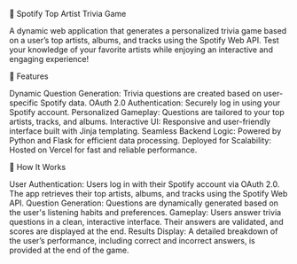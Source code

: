 🎵 Spotify Top Artist Trivia Game

A dynamic web application that generates a personalized trivia game based on a user’s top artists, albums, and tracks using the Spotify Web API. Test your knowledge of your favorite artists while enjoying an interactive and engaging experience!

🚀 Features

Dynamic Question Generation: Trivia questions are created based on user-specific Spotify data.
OAuth 2.0 Authentication: Securely log in using your Spotify account.
Personalized Gameplay: Questions are tailored to your top artists, tracks, and albums.
Interactive UI: Responsive and user-friendly interface built with Jinja templating.
Seamless Backend Logic: Powered by Python and Flask for efficient data processing.
Deployed for Scalability: Hosted on Vercel for fast and reliable performance.

📖 How It Works

User Authentication:
Users log in with their Spotify account via OAuth 2.0. The app retrieves their top artists, albums, and tracks using the Spotify Web API.
Question Generation:
Questions are dynamically generated based on the user's listening habits and preferences.
Gameplay:
Users answer trivia questions in a clean, interactive interface. Their answers are validated, and scores are displayed at the end.
Results Display:
A detailed breakdown of the user’s performance, including correct and incorrect answers, is provided at the end of the game.
